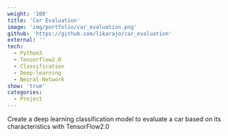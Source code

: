 ```yaml
---
weight: '108'
title: 'Car Evaluation'
image: 'img/portfolio/car_evaluation.png'
github: 'https://github.com/likarajo/car_evaluation'
external: ''
tech:
  - Python3
  - Tensorflow2.0
  - Classification
  - Deep-learning
  - Neural-Network 
show: 'true'
categories:
  - Project
---
```


Create a deep learning classification model to evaluate a car based on its characteristics with TensorFlow2.0